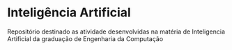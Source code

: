 # Inteligência Artificial

Repositório destinado as atividade desenvolvidas na matéria de Inteligencia Artificial da graduação de Engenharia da Computação